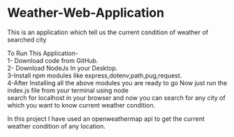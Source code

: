 # Weather-Web-Application
This is an application which tell us the current condition of weather of searched city


To Run This Application-                                                                                                                                                         
1- Download code from GitHub.                                                                                                                                                   
2- Download NodeJs In your Desktop.                                                                                                                                             
3-Install npm modules like express,dotenv,path,pug,request.                                                                                                                     
4-After Installing all the above modules you are ready to go Now just run the index.js file from your terminal using node                                                       
search for localhost in your browser and now you can search for any city of which you want to know current weather condition.

In this project I have used an openweathermap api to get the current weather condition of any location.
